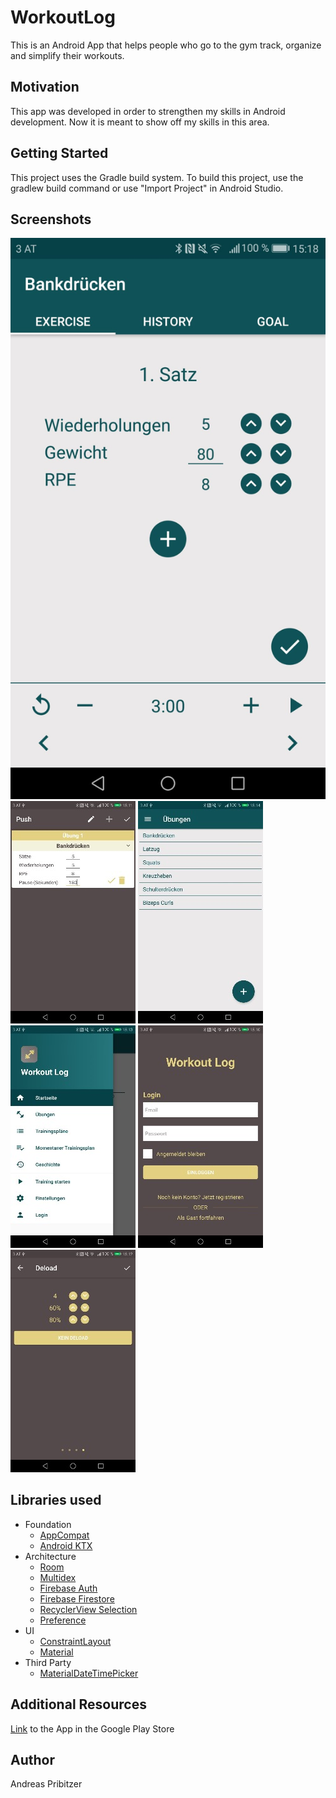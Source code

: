# WorkoutLog
This is an Android App that helps people who go to the gym track, organize and simplify their workouts.

## Motivation
This app was developed in order to strengthen my skills in Android development. Now it is meant to show off my skills in this area.

## Getting Started
This project uses the Gradle build system. To build this project, use the gradlew build command or use "Import Project" in Android Studio.

## Screenshots
![](images/Screenshot1.jpg)
![](images/Screenshot2.jpg)
![](images/Screenshot3.jpg)
![](images/Screenshot4.jpg)
![](images/Screenshot5.jpg)
![](images/Screenshot6.jpg)

## Libraries used
* Foundation
  * [AppCompat](https://developer.android.com/topic/libraries/support-library/packages)
  * [Android KTX](https://developer.android.com/kotlin)
* Architecture
  * [Room](https://developer.android.com/topic/libraries/architecture/room?hl=en-419)
  * [Multidex](https://developer.android.com/studio/build/multidex)
  * [Firebase Auth](https://firebase.google.com/docs/auth/)
  * [Firebase Firestore](https://firebase.google.com/docs/firestore)
  * [RecyclerView Selection](https://developer.android.com/reference/androidx/recyclerview/selection/package-summary)
  * [Preference](https://developer.android.com/reference/android/preference/package-summary)
* UI
  * [ConstraintLayout](https://developer.android.com/reference/android/support/constraint/ConstraintLayout)
  * [Material](https://material.io/develop/android/docs/getting-started/)
* Third Party
  * [MaterialDateTimePicker](https://github.com/wdullaer/MaterialDateTimePicker)

## Additional Resources
[Link](https://play.google.com/store/apps/details?id=com.workoutlog.workoutlog) to the App in the Google Play Store

## Author
Andreas Pribitzer
